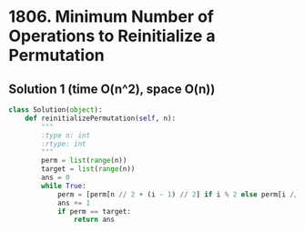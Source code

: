 # 1806. Minimum Number of Operations to Reinitialize a Permutation

## Solution 1 (time O(n^2), space O(n))

```python
class Solution(object):
    def reinitializePermutation(self, n):
        """
        :type n: int
        :rtype: int
        """
        perm = list(range(n))
        target = list(range(n))
        ans = 0
        while True:
            perm = [perm[n // 2 + (i - 1) // 2] if i % 2 else perm[i // 2] for i in range(n)]
            ans += 1
            if perm == target:
                return ans
```
